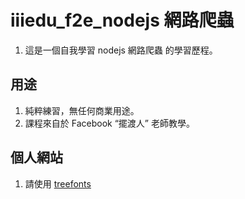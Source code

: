 # iiiedu_f2e_nodejs 網路爬蟲
1. 這是一個自我學習 nodejs 網路爬蟲 的學習歷程。

## 用途
1. 純粹練習，無任何商業用途。
2. 課程來自於 Facebook “擺渡人” 老師教學。 

## 個人網站
1. 請使用 [treefonts](https://treefonts.com/ "個人網站")